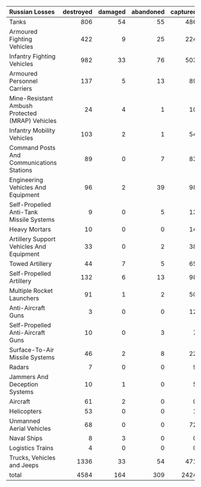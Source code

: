 | Russian Losses                                   |   destroyed |   damaged |   abandoned |   captured |   total |
|:-------------------------------------------------|------------:|----------:|------------:|-----------:|--------:|
| Tanks                                            |         806 |        54 |          55 |        486 |    1401 |
| Armoured Fighting Vehicles                       |         422 |         9 |          25 |        224 |     680 |
| Infantry Fighting Vehicles                       |         982 |        33 |          76 |        503 |    1594 |
| Armoured Personnel Carriers                      |         137 |         5 |          13 |         89 |     244 |
| Mine-Resistant Ambush Protected  (MRAP) Vehicles |          24 |         4 |           1 |         10 |      39 |
| Infantry Mobility Vehicles                       |         103 |         2 |           1 |         54 |     160 |
| Command Posts And Communications Stations        |          89 |         0 |           7 |         83 |     179 |
| Engineering Vehicles And Equipment               |          96 |         2 |          39 |         98 |     235 |
| Self-Propelled Anti-Tank Missile Systems         |           9 |         0 |           5 |         13 |      27 |
| Heavy Mortars                                    |          10 |         0 |           0 |         14 |      24 |
| Artillery Support Vehicles And Equipment         |          33 |         0 |           2 |         38 |      73 |
| Towed Artillery                                  |          44 |         7 |           5 |         65 |     121 |
| Self-Propelled Artillery                         |         132 |         6 |          13 |         98 |     249 |
| Multiple Rocket Launchers                        |          91 |         1 |           2 |         50 |     144 |
| Anti-Aircraft Guns                               |           3 |         0 |           0 |         12 |      15 |
| Self-Propelled Anti-Aircraft Guns                |          10 |         0 |           3 |          7 |      20 |
| Surface-To-Air Missile Systems                   |          46 |         2 |           8 |         22 |      78 |
| Radars                                           |           7 |         0 |           0 |          9 |      16 |
| Jammers And Deception Systems                    |          10 |         1 |           0 |          5 |      16 |
| Aircraft                                         |          61 |         2 |           0 |          0 |      63 |
| Helicopters                                      |          53 |         0 |           0 |          1 |      54 |
| Unmanned Aerial Vehicles                         |          68 |         0 |           0 |         72 |     140 |
| Naval Ships                                      |           8 |         3 |           0 |          0 |      11 |
| Logistics Trains                                 |           4 |         0 |           0 |          0 |       4 |
| Trucks, Vehicles and Jeeps                       |        1336 |        33 |          54 |        471 |    1894 |
| total                                            |        4584 |       164 |         309 |       2424 |    7481 |